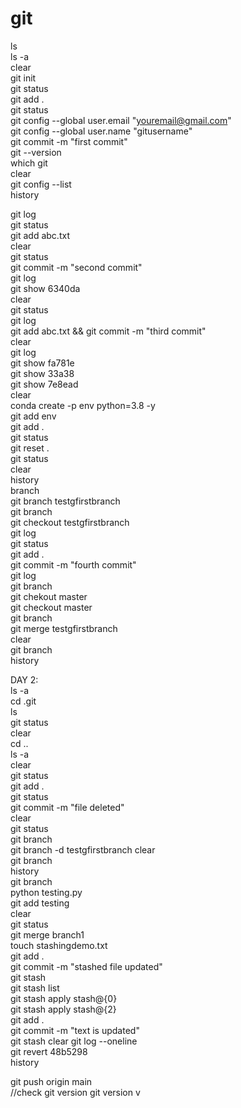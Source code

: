# git  
ls  
ls -a  
clear  
git init  
git status  
git add .  
git status  
git config --global user.email "youremail@gmail.com"   
git config --global user.name "gitusername"    
git commit -m "first commit"    
git --version  
which git  
clear  
git config --list  
history  
     
git log  
git status  
git add abc.txt  
clear  
git status  
git commit -m "second commit"  
git log  
git show 6340da  
clear  
git status  
git log  
git add abc.txt && git commit -m "third commit"  
clear  
git log  
git show fa781e  
git show 33a38  
git show 7e8ead  
clear  
conda create -p env python=3.8 -y  
git add env  
git add .  
git status  
git reset .  
git status  
clear  
history  
branch  
git branch testgfirstbranch  
git branch  
git checkout testgfirstbranch  
git log  
git status  
git add .  
git commit -m "fourth commit"  
git log  
git branch  
git chekout master  
git checkout master  
git branch  
git merge testgfirstbranch  
clear  
git branch  
history
  
DAY 2:  
ls -a  
cd .git   
ls    
git status  
clear  
cd ..  
ls -a  
clear  
git status  
git add .  
git status  
git commit -m "file deleted"  
clear  
git status  
git branch  
git branch -d testgfirstbranch 
clear  
git branch  
history  
git branch   
python testing.py  
git add testing  
clear  
git status  
git merge branch1  
touch stashingdemo.txt  
git add .  
git commit -m "stashed file updated"  
git stash  
git stash list  
git stash apply stash@{0}  
git stash apply stash@{2}  
git add .  
git commit -m "text is updated"  
git stash clear 
git log --oneline  
git revert 48b5298  
history  

git push origin main  
//check git version
git version v
   

